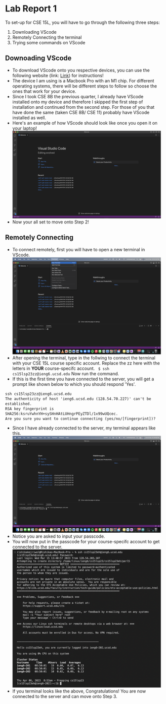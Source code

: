# Lab Report 1

To set-up for CSE 15L, you will have to go through the following three steps:

1. Downloading VScode
2. Remotely Connecting the terminal 
3. Trying some commands on VScode

## Downoading VScode

* To download VScode onto you respective devices, you can use the following website (link: [Link](https://code.visualstudio.com/)) for instructions! 
* The device I am using is a Macbook Pro with an M1 chip. For different operating systems, there will be different steps to follow so choose the ones that work for your device.
* Since I took CSE 8B the previous quarter, I already have VScode installed onto my device and therefore I skipped the first step of installation and continued from the second step. For those of you that have done the same (taken CSE 8B/ CSE 11) probably have VScode installed as well.
* Here's an example of how VScode should look like once you open it on your laptop! ![Image](vscode.png)
* Now your all set to move onto Step 2!

## Remotely Connecting

* To connect remotely, first you will have to open a new terminal in VScode. ![Image](newterminal.png)
* After opening the terminal, type in the follwing to connect the terminal with your CSE 15L course specific account. Replace the zz here with the letters in **YOUR** course-specifc account.
` $ ssh cs15lsp23zz@ieng6.ucsd.edu` Now run the command.
* If this is the first time you have connected to the server, you will get a prompt like shown below to which you should respond 'Yes'. 
```
ssh cs15lsp23zz@ieng6.ucsd.edu
The authenticity of host 'ieng6.ucsd.edu (128.54.70.227)' can't be established.
RSA key fingerprint is SHA256:ksruYwhnYH+sySHnHAtLUHngrPEyZTDl/1x99wUQcec.
Are you sure you want to continue connecting (yes/no/[fingerprint])? 
```
* Since I have already connected to the server, my terminal appears like this. ![Image](terminalssh.png)
* Notice you are asked to input your passcode.
* You will now put in the passcode for your course-specifc account to get connected to the server. ![Image](serverconnect.png)
* If you terminal looks like the above, Congratulations! You are now connected to the server and can move onto Step 3.
